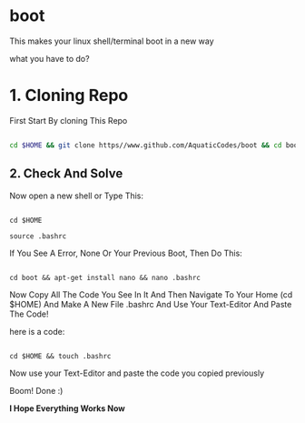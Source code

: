 # boot

This makes your linux shell/terminal boot in a new way

what you have to do?

<h1>1. Cloning Repo</h1>

<p>

First Start By cloning This Repo

```bash.sh

cd $HOME && git clone https//www.github.com/AquaticCodes/boot && cd boot && bash install.sh
```
</p>
<h2>2. Check And Solve</h2>

<p>

Now open a new shell or Type This:

```

cd $HOME

source .bashrc

```

If You See A Error, None Or Your Previous Boot,
Then Do This:

```

cd boot && apt-get install nano && nano .bashrc

```

Now Copy All The Code You See In It And Then Navigate To
Your Home (cd $HOME) And Make A New File .bashrc And Use
Your Text-Editor And Paste The Code!

here is a code:

```

cd $HOME && touch .bashrc

```

Now use your Text-Editor and paste the code you copied previously

Boom! Done :)

<b><strong>I Hope Everything Works Now</strong></b>

</p>
